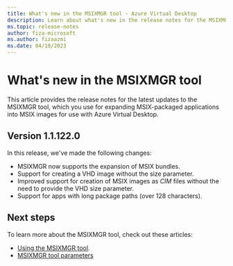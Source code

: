 ```yaml
---
title: What's new in the MSIXMGR tool - Azure Virtual Desktop
description: Learn about what's new in the release notes for the MSIXMGR tool.
ms.topic: release-notes
author: fiza-microsoft
ms.author: fizaazmi
ms.date: 04/18/2023
---
```


# What's new in the MSIXMGR tool

This article provides the release notes for the latest updates to the MSIXMGR tool, which you use for expanding MSIX-packaged applications into MSIX images for use with Azure Virtual Desktop.

## Version 1.1.122.0

In this release, we've made the following changes:

- MSIXMGR now supports the expansion of MSIX bundles.
- Support for creating a VHD image without the size parameter.
- Improved support for creation of MSIX images as *CIM* files without the need to provide the VHD size parameter.
- Support for apps with long package paths (over 128 characters).

## Next steps

To learn more about the MSIXMGR tool, check out these articles:

- [Using the MSIXMGR tool](app-attach-msixmgr.md).
- [MSIXMGR tool parameters](msixmgr-tool-syntax-description.md)